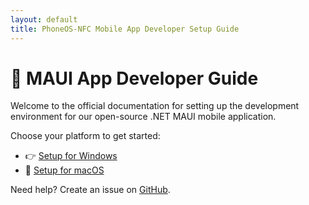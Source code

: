 ```yaml
---
layout: default
title: PhoneOS-NFC Mobile App Developer Setup Guide
---
```


# 🚀 MAUI App Developer Guide

Welcome to the official documentation for setting up the development environment for our open-source .NET MAUI mobile application.

Choose your platform to get started:

- 👉 [Setup for Windows](windows-setup.md)
- 🍏 [Setup for macOS](mac-setup.md)

Need help? Create an issue on [GitHub](https://github.com/unifiedfx/PhoneOS.NFC/issues).

